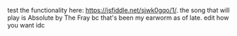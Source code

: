 test the functionality here: https://jsfiddle.net/sjwk0gqo/1/.
the song that will play is Absolute by The Fray bc that's been my earworm as of late.
edit how you want idc
